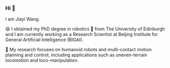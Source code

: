 ### Hi 👋

I am Jiayi Wang. 

😄 I obtained my PhD degree in robotics 🤖 from The University of Edinburgh and I am currently working as a Research Scientist at Beijing Institute for General Artificial Intelligence (BIGAI). 

🔭 My research focuses on humanoid robots and multi-contact motion planning and control, including applications such as uneven-terrain locomotion and loco-manipulation.

<!--
**jjiayu/jjiayu** is a ✨ _special_ ✨ repository because its `README.md` (this file) appears on your GitHub profile.

Here are some ideas to get you started:

- 🔭 I’m currently working on ...
- 🌱 I’m currently learning ...
- 👯 I’m looking to collaborate on ...
- 🤔 I’m looking for help with ...
- 💬 Ask me about ...
- 📫 How to reach me: ...
- 😄 Pronouns: ...
- ⚡ Fun fact: ...
-->
